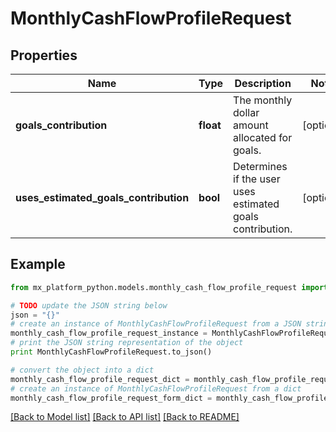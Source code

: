 # MonthlyCashFlowProfileRequest


## Properties
Name | Type | Description | Notes
------------ | ------------- | ------------- | -------------
**goals_contribution** | **float** | The monthly dollar amount allocated for goals. | [optional] 
**uses_estimated_goals_contribution** | **bool** | Determines if the user uses estimated goals contribution. | [optional] 

## Example

```python
from mx_platform_python.models.monthly_cash_flow_profile_request import MonthlyCashFlowProfileRequest

# TODO update the JSON string below
json = "{}"
# create an instance of MonthlyCashFlowProfileRequest from a JSON string
monthly_cash_flow_profile_request_instance = MonthlyCashFlowProfileRequest.from_json(json)
# print the JSON string representation of the object
print MonthlyCashFlowProfileRequest.to_json()

# convert the object into a dict
monthly_cash_flow_profile_request_dict = monthly_cash_flow_profile_request_instance.to_dict()
# create an instance of MonthlyCashFlowProfileRequest from a dict
monthly_cash_flow_profile_request_form_dict = monthly_cash_flow_profile_request.from_dict(monthly_cash_flow_profile_request_dict)
```
[[Back to Model list]](../README.md#documentation-for-models) [[Back to API list]](../README.md#documentation-for-api-endpoints) [[Back to README]](../README.md)


